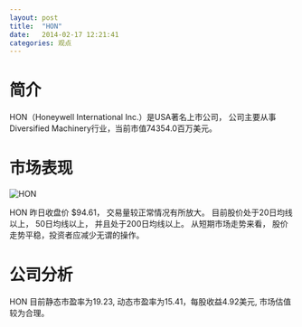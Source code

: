 ```yaml
---
layout: post
title:  "HON"
date:   2014-02-17 12:21:41
categories: 观点
---
```


# 简介
HON（Honeywell International Inc.）是USA著名上市公司，
公司主要从事Diversified Machinery行业，当前市值74354.0百万美元。

# 市场表现

![HON](http://finviz.com/chart.ashx?t=HON&ty=c&ta=1&p=d&s=l)

HON 昨日收盘价 $94.61，
交易量较正常情况有所放大。
目前股价处于20日均线以上，
50日均线以上，
并且处于200日均线以上。
从短期市场走势来看，
股价走势平稳，投资者应减少无谓的操作。

# 公司分析
HON 目前静态市盈率为19.23, 动态市盈率为15.41，每股收益4.92美元,
市场估值较为合理。
